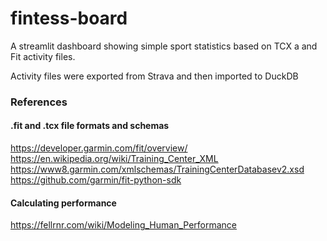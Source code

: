 # fintess-board
A streamlit dashboard showing simple sport statistics based on TCX a and Fit activity files.

Activity files were exported from Strava and then imported to DuckDB

### References

#### .fit and .tcx file formats and schemas

https://developer.garmin.com/fit/overview/
https://en.wikipedia.org/wiki/Training_Center_XML
https://www8.garmin.com/xmlschemas/TrainingCenterDatabasev2.xsd
https://github.com/garmin/fit-python-sdk

#### Calculating performance

https://fellrnr.com/wiki/Modeling_Human_Performance
